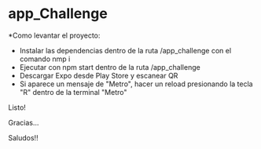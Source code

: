 # app_Challenge

*Como levantar el proyecto:

- Instalar las dependencias dentro de la ruta /app_challenge con el comando nmp i
- Ejecutar con npm start dentro de la ruta /app_challenge
- Descargar Expo desde Play Store y escanear QR
- Si aparece un mensaje de "Metro", hacer un reload presionando la tecla "R" dentro de la terminal "Metro"

Listo!

Gracias...

Saludos!!
